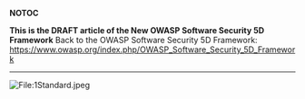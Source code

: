 __NOTOC__

**This is the DRAFT article of the New OWASP Software Security 5D
Framework**
Back to the OWASP Software Security 5D Framework:
<https://www.owasp.org/index.php/OWASP_Software_Security_5D_Framework>

-----



![<File:1Standard.jpeg>](1Standard.jpeg "File:1Standard.jpeg")